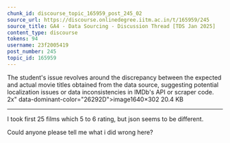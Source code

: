 ```yaml
---
chunk_id: discourse_topic_165959_post_245_02
source_url: https://discourse.onlinedegree.iitm.ac.in/t/165959/245
source_title: GA4 - Data Sourcing - Discussion Thread [TDS Jan 2025]
content_type: discourse
tokens: 94
username: 23f2005419
post_number: 245
topic_id: 165959
---
```


 The student's issue revolves around the discrepancy between the expected and actual movie titles obtained from the data source, suggesting potential localization issues or data inconsistencies in IMDb's API or scraper code. 2x" data-dominant-color="26292D">image1640×302 20.4 KB

---

I took first 25 films which 5 to 6 rating, but json seems to be different.

Could anyone please tell me what i did wrong here?
